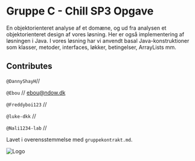
# Gruppe C - Chill SP3 Opgave

En objektorienteret analyse af et domæne, og ud fra analysen et
objektorienteret design af vores løsning.
Her er også implementering af løsningen i Java.
I vores løsning har vi anvendt basal Java-konstruktioner som klasser, metoder, interfaces, løkker, betingelser, ArrayLists mm.

## Contributes

`@DannyShayH`//

`@Ebou` // ebou@ndow.dk

`@Freddyboi123` // 

`@luke-dkk` //

`@Nali1234-lab` //


Lavet i overensstemmelse med  `gruppekontrakt.md`.


![Logo](https://media.discordapp.net/attachments/1356892685457297515/1356905325680132256/image.png?ex=67ee440f&is=67ecf28f&hm=8342bd01a8d8d292a499461743029bee3acfaff5a44a9bec71dfe7dc63d8c9dc&=&format=webp&quality=lossless&width=664&height=361)

